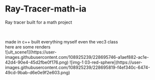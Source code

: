 # Ray-Tracer-math-ia
Ray tracer built for a math project

<br>
<br>
made in c++ built everything myself even the vec3 class
<br>
here are some renders
<br>
![ult_scene1](https://user-images.githubusercontent.com/108925239/228695746-a1aef882-ac1e-42d4-90e4-45d2fbe0f176.png)
![img-1 03-red-sphere](https://user-images.githubusercontent.com/108925239/228695819-f4ef340c-6474-49cd-9bab-d6e0e9f2e603.png)
